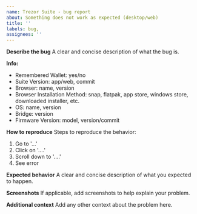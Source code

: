 ```yaml
---
name: Trezor Suite - bug report
about: Something does not work as expected (desktop/web)
title: ''
labels: bug,
assignees: ''
---
```


**Describe the bug**
A clear and concise description of what the bug is.

**Info:**

-   Remembered Wallet: yes/no
-   Suite Version: app/web, commit
-   Browser: name, version
-   Browser Installation Method: snap, flatpak, app store, windows store, downloaded installer, etc.
-   OS: name, version
-   Bridge: version
-   Firmware Version: model, version/commit

**How to reproduce**
Steps to reproduce the behavior:

1. Go to '...'
1. Click on '....'
1. Scroll down to '....'
1. See error

**Expected behavior**
A clear and concise description of what you expected to happen.

**Screenshots**
If applicable, add screenshots to help explain your problem.

**Additional context**
Add any other context about the problem here.
